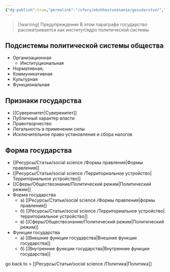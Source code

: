 ```yaml
---
{"dg-publish":true,"permalink":"/sfery/obshhestvoznanie/gosudarstvo/","tags":["Обществознание"]}
---
```


> [!warning] Предупреждение
> В этом параграфе государство рассматривается как институт/ядро политической системы
## Подсистемы политической системы общества 
 - Организационная
	 - Институциональная
- Нормативная; 
- Коммуникативная
- Культурная
- Функциональная 
## Признаки государства
- [[Суверенитет\|Суверенитет]]  
- Публичный характер власти 
- Правотворчество 
- Легальность в применении силы 
- Исключительное право установления и сбора налогов
## Форма государства 
- [[Ресурсы/Статьи/social science /Формы правления\|Формы правления]]
- [[Ресурсы/Статьи/social science /Территориальное устройство\|Территориальное устройство]]
- [[Сферы/Обществознание/Политический режим\|Политический режим]]
 - Форма государства 
	 - а) [[Ресурсы/Статьи/social science /Формы правления\|формы правления]] 
	 - б) [[Ресурсы/Статьи/social science /Территориальное устройство\|территориальное устройство]]
	 - в) [[Сферы/Обществознание/Политический режим\|Политический режим]] 
 - Функции государства 
	 - а) [[Внешние функции государства\|Внешние функции государства]] 
	 - б) [[Внутренние функции государства\|Внутренние функции государства]] 

go back to > [[Ресурсы/Статьи/social science /Политика\|Политика]]